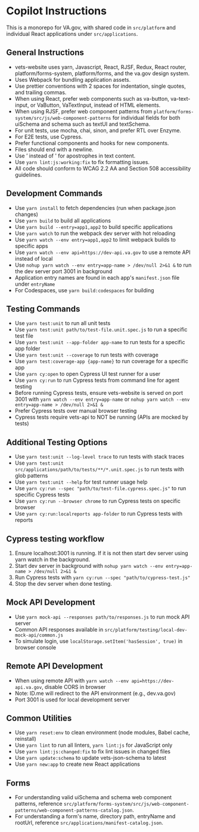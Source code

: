 # Copilot Instructions
This is a monorepo for VA.gov, with shared code in `src/platform` and individual React applications under `src/applications`.

## General Instructions
- vets-website uses yarn, Javascript, React, RJSF, Redux, React router, platform/forms-system, platform/forms, and the va.gov design system.
- Uses Webpack for bundling application assets.
- Use prettier conventions with 2 spaces for indentation, single quotes, and trailing commas.
- When using React, prefer web components such as va-button, va-text-input, or VaButton, VaTextInput, instead of HTML elements.
- When using RJSF, prefer web component patterns from `platform/forms-system/src/js/web-component-patterns` for individual fields for both uiSchema and schema such as textUI and textSchema.
- For unit tests, use mocha, chai, sinon, and prefer RTL over Enzyme.
- For E2E tests, use Cypress.
- Prefer functional components and hooks for new components.
- Files should end with a newline.
- Use ’ instead of ' for apostrophes in text content.
- Use `yarn lint:js:working:fix` to fix formatting issues.
- All code should conform to WCAG 2.2 AA and Section 508 accessibility guidelines.

## Development Commands
- Use `yarn install` to fetch dependencies (run when package.json changes)
- Use `yarn build` to build all applications
- Use `yarn build --entry=app1,app2` to build specific applications
- Use `yarn watch` to run the webpack dev server with hot reloading
- Use `yarn watch --env entry=app1,app2` to limit webpack builds to specific apps
- Use `yarn watch --env api=https://dev-api.va.gov` to use a remote API instead of local
- Use `nohup yarn watch --env entry=app-name > /dev/null 2>&1 &` to run the dev server port 3001 in background
- Application entry names are found in each app's `manifest.json` file under `entryName`
- For Codespaces, use `yarn build:codespaces` for building

## Testing Commands
- Use `yarn test:unit` to run all unit tests
- Use `yarn test:unit path/to/test-file.unit.spec.js` to run a specific test file
- Use `yarn test:unit --app-folder app-name` to run tests for a specific app folder
- Use `yarn test:unit --coverage` to run tests with coverage
- Use `yarn test:coverage-app {app-name}` to run coverage for a specific app
- Use `yarn cy:open` to open Cypress UI test runner for a user
- Use `yarn cy:run` to run Cypress tests from command line for agent testing
- Before running Cypress tests, ensure vets-website is served on port 3001 with `yarn watch --env entry=app-name` or `nohup yarn watch --env entry=app-name > /dev/null 2>&1 &`
- Prefer Cypress tests over manual browser testing
- Cypress tests require vets-api to NOT be running (APIs are mocked by tests)

## Additional Testing Options
- Use `yarn test:unit --log-level trace` to run tests with stack traces
- Use `yarn test:unit src/applications/path/to/tests/**/*.unit.spec.js` to run tests with glob patterns
- Use `yarn test:unit --help` for test runner usage help
- Use `yarn cy:run --spec "path/to/test-file.cypress.spec.js"` to run specific Cypress tests
- Use `yarn cy:run --browser chrome` to run Cypress tests on specific browser
- Use `yarn cy:run:localreports app-folder` to run Cypress tests with reports

## Cypress testing workflow
1. Ensure localhost:3001 is running. If it is not then start dev server using yarn watch in the background.
2. Start dev server in background with `nohup yarn watch --env entry=app-name > /dev/null 2>&1 &`
3. Run Cypress tests with `yarn cy:run --spec "path/to/cypress-test.js"`
4. Stop the dev server when done testing.

## Mock API Development
- Use `yarn mock-api --responses path/to/responses.js` to run mock API server
- Common API responses available in `src/platform/testing/local-dev-mock-api/common.js`
- To simulate login, use `localStorage.setItem('hasSession', true)` in browser console

## Remote API Development
- When using remote API with `yarn watch --env api=https://dev-api.va.gov`, disable CORS in browser
- Note: ID.me will redirect to the API environment (e.g., dev.va.gov)
- Port 3001 is used for local development server

## Common Utilities
- Use `yarn reset:env` to clean environment (node modules, Babel cache, reinstall)
- Use `yarn lint` to run all linters, `yarn lint:js` for JavaScript only
- Use `yarn lint:js:changed:fix` to fix lint issues in changed files
- Use `yarn update:schema` to update vets-json-schema to latest
- Use `yarn new:app` to create new React applications

## Forms
- For understanding valid uiSchema and schema web component patterns, reference `src/platform/forms-system/src/js/web-component-patterns/web-component-patterns-catalog.json`.
- For understanding a form's name, directory path, entryName and rootUrl, reference `src/applications/manifest-catalog.json`.